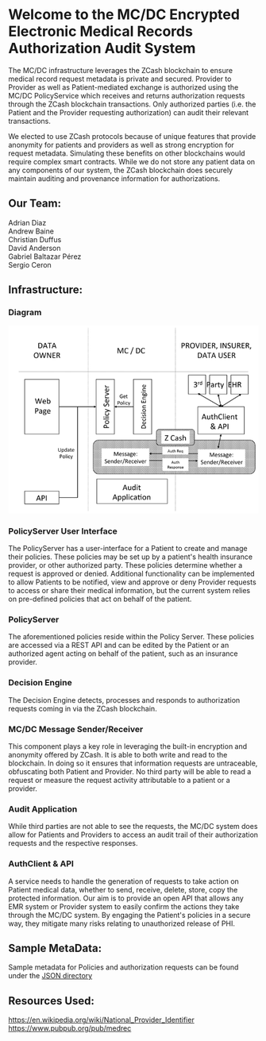 Welcome to the MC/DC Encrypted Electronic Medical Records Authorization Audit System
====================

The MC/DC infrastructure leverages the ZCash blockchain to ensure medical record request metadata is private and secured. Provider to Provider as well as Patient-mediated exchange is authorized using the MC/DC PolicyService which receives and returns authorization requests through the ZCash blockchain transactions.  Only authorized parties (i.e. the Patient and the Provider requesting authorization) can audit their relevant transactions.        

We elected to use ZCash protocols because of unique features that provide anonymity for patients and providers as well as strong encryption for request metadata.  Simulating these benefits on other blockchains would require complex smart contracts.  While we do not store any patient data on any components of our system, the ZCash blockchain does securely maintain auditing and provenance information for authorizations.


Our Team:
---------------------

Adrian Diaz<br>
Andrew Baine<br>
Christian Duffus<br>
David Anderson<br>
Gabriel Baltazar Pérez<br>
Sergio Ceron<br>


Infrastructure:
---------------------

### Diagram
![Image of Components](/images/Diagram.png)


### PolicyServer User Interface
The PolicyServer has a user-interface for a Patient to create and manage their policies.  These policies may be set up by a patient's health insurance provider, or other authorized party.  These policies determine whether a request is approved or denied.
Additional functionality can be implemented to allow Patients to be notified, view and approve or deny Provider requests to access or share their medical information, but the current system relies on pre-defined policies that act on behalf of the patient.

### PolicyServer
The aforementioned policies reside within the Policy Server.  These policies are accessed via a REST API and can be edited by the Patient or an authorized agent acting on behalf of the patient, such as an insurance provider.

### Decision Engine
The Decision Engine detects, processes and responds to authorization requests coming in via the ZCash blockchain.  

### MC/DC Message Sender/Receiver
This component plays a key role in leveraging the built-in encryption and anonymity offered by ZCash.  It is able to both write and read to the blockchain.  In doing so it ensures that information requests are untraceable, obfuscating both Patient and Provider.  No third party will be able to read a request or measure the request activity attributable to a patient or a provider.

### Audit Application
While third parties are not able to see the requests, the MC/DC system does allow for Patients and Providers to access an audit trail of their authorization requests and the respective responses.

### AuthClient & API
A service needs to handle the generation of requests to take action on Patient medical data, whether to send, receive, delete, store, copy the protected information.  Our aim is to provide an open API that allows any EMR system or Provider system to easily confirm the actions they take through the MC/DC system.  By engaging the Patient's policies in a secure way, they mitigate many risks relating to unauthorized release of PHI.


Sample MetaData:
---------------------

Sample metadata for Policies and authorization requests can be found under the [JSON directory](/JSON)



Resources Used:
---------------------

https://en.wikipedia.org/wiki/National_Provider_Identifier<br>
https://www.pubpub.org/pub/medrec





